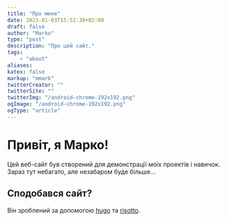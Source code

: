 ```yaml
---
title: "Про мене"
date: 2023-01-03T15:52:38+02:00
draft: false
author: "Marko"
type: "post"
description: "Про цей сайт."
tags:
    - "about"
aliases:
katex: false
markup: "mmark"
twitterCreator: ""
twitterSite: ""
twitterImg: "/android-chrome-192x192.png"
ogImage: "/android-chrome-192x192.png"
ogType: "article"
---
```


# Привіт, я Марко!
Цей веб-сайт був створений для демонстрації моїх проектів і навичок. Зараз тут небагато, але незабаром буде більше...

## Сподобався сайт?
Він зроблений за допомогою [hugo](https://gohugo.io/) та [risotto](https://github.com/mariko357/risotto).